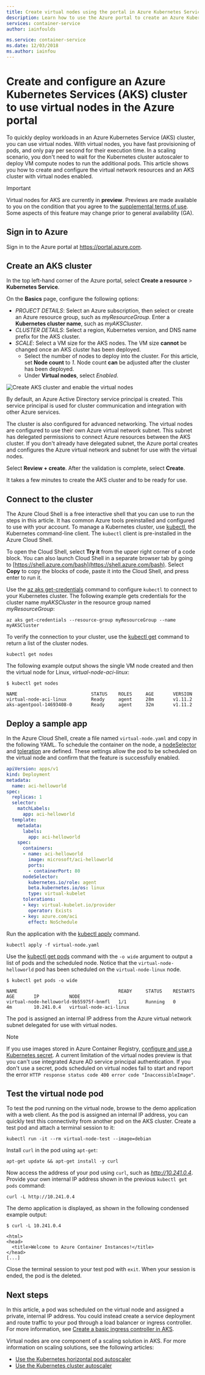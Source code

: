 ```yaml
---
title: Create virtual nodes using the portal in Azure Kubernetes Services (AKS)
description: Learn how to use the Azure portal to create an Azure Kubernetes Services (AKS) cluster that uses virtual nodes to run pods.
services: container-service
author: iainfoulds

ms.service: container-service
ms.date: 12/03/2018
ms.author: iainfou
---
```


# Create and configure an Azure Kubernetes Services (AKS) cluster to use virtual nodes in the Azure portal

To quickly deploy workloads in an Azure Kubernetes Service (AKS) cluster, you can use virtual nodes. With virtual nodes, you have fast provisioning of pods, and only pay per second for their execution time. In a scaling scenario, you don't need to wait for the Kubernetes cluster autoscaler to deploy VM compute nodes to run the additional pods. This article shows you how to create and configure the virtual network resources and an AKS cluster with virtual nodes enabled.

> [!IMPORTANT]
> Virtual nodes for AKS are currently in **preview**. Previews are made available to you on the condition that you agree to the [supplemental terms of use](https://azure.microsoft.com/support/legal/preview-supplemental-terms/). Some aspects of this feature may change prior to general availability (GA).

## Sign in to Azure

Sign in to the Azure portal at https://portal.azure.com.

## Create an AKS cluster

In the top left-hand corner of the Azure portal, select **Create a resource** > **Kubernetes Service**.

On the **Basics** page, configure the following options:

- *PROJECT DETAILS*: Select an Azure subscription, then select or create an Azure resource group, such as *myResourceGroup*. Enter a **Kubernetes cluster name**, such as *myAKSCluster*.
- *CLUSTER DETAILS*: Select a region, Kubernetes version, and DNS name prefix for the AKS cluster.
- *SCALE*: Select a VM size for the AKS nodes. The VM size **cannot** be changed once an AKS cluster has been deployed.
    - Select the number of nodes to deploy into the cluster. For this article, set **Node count** to *1*. Node count **can** be adjusted after the cluster has been deployed.
    - Under **Virtual nodes**, select *Enabled*.

![Create AKS cluster and enable the virtual nodes](media/virtual-nodes-portal/enable-virtual-nodes.png)

By default, an Azure Active Directory service principal is created. This service principal is used for cluster communication and integration with other Azure services.

The cluster is also configured for advanced networking. The virtual nodes are configured to use their own Azure virtual network subnet. This subnet has delegated permissions to connect Azure resources between the AKS cluster. If you don't already have delegated subnet, the Azure portal creates and configures the Azure virtual network and subnet for use with the virtual nodes.

Select **Review + create**. After the validation is complete, select **Create**.

It takes a few minutes to create the AKS cluster and to be ready for use.

## Connect to the cluster

The Azure Cloud Shell is a free interactive shell that you can use to run the steps in this article. It has common Azure tools preinstalled and configured to use with your account. To manage a Kubernetes cluster, use [kubectl][kubectl], the Kubernetes command-line client. The `kubectl` client is pre-installed in the Azure Cloud Shell.

To open the Cloud Shell, select **Try it** from the upper right corner of a code block. You can also launch Cloud Shell in a separate browser tab by going to [https://shell.azure.com/bash](https://shell.azure.com/bash). Select **Copy** to copy the blocks of code, paste it into the Cloud Shell, and press enter to run it.

Use the [az aks get-credentials][az-aks-get-credentials] command to configure `kubectl` to connect to your Kubernetes cluster. The following example gets credentials for the cluster name *myAKSCluster* in the resource group named *myResourceGroup*:

```azurecli-interactive
az aks get-credentials --resource-group myResourceGroup --name myAKSCluster
```

To verify the connection to your cluster, use the [kubectl get][kubectl-get] command to return a list of the cluster nodes.

```azurecli-interactive
kubectl get nodes
```

The following example output shows the single VM node created and then the virtual node for Linux, *virtual-node-aci-linux*:

```
$ kubectl get nodes

NAME                           STATUS    ROLES     AGE       VERSION
virtual-node-aci-linux         Ready     agent     28m       v1.11.2
aks-agentpool-14693408-0       Ready     agent     32m       v1.11.2
```

## Deploy a sample app

In the Azure Cloud Shell, create a file named `virtual-node.yaml` and copy in the following YAML. To schedule the container on the node, a [nodeSelector][node-selector] and [toleration][toleration] are defined. These settings allow the pod to be scheduled on the virtual node and confirm that the feature is successfully enabled.

```yaml
apiVersion: apps/v1
kind: Deployment
metadata:
  name: aci-helloworld
spec:
  replicas: 1
  selector:
    matchLabels:
      app: aci-helloworld
  template:
    metadata:
      labels:
        app: aci-helloworld
    spec:
      containers:
      - name: aci-helloworld
        image: microsoft/aci-helloworld
        ports:
        - containerPort: 80
      nodeSelector:
        kubernetes.io/role: agent
        beta.kubernetes.io/os: linux
        type: virtual-kubelet
      tolerations:
      - key: virtual-kubelet.io/provider
        operator: Exists
      - key: azure.com/aci
        effect: NoSchedule
```

Run the application with the [kubectl apply][kubectl-apply] command.

```azurecli-interactive
kubectl apply -f virtual-node.yaml
```

Use the [kubectl get pods][kubectl-get] command with the `-o wide` argument to output a list of pods and the scheduled node. Notice that the `virtual-node-helloworld` pod has been scheduled on the `virtual-node-linux` node.

```
$ kubectl get pods -o wide

NAME                                     READY     STATUS    RESTARTS   AGE       IP           NODE
virtual-node-helloworld-9b55975f-bnmfl   1/1       Running   0          4m        10.241.0.4   virtual-node-aci-linux
```

The pod is assigned an internal IP address from the Azure virtual network subnet delegated for use with virtual nodes.

> [!NOTE]
> If you use images stored in Azure Container Registry, [configure and use a Kubernetes secret][acr-aks-secrets]. A current limitation of the virtual nodes preview is that you can't use integrated Azure AD service principal authentication. If you don't use a secret, pods scheduled on virtual nodes fail to start and report the error `HTTP response status code 400 error code "InaccessibleImage"`.

## Test the virtual node pod

To test the pod running on the virtual node, browse to the demo application with a web client. As the pod is assigned an internal IP address, you can quickly test this connectivity from another pod on the AKS cluster. Create a test pod and attach a terminal session to it:

```azurecli-interactive
kubectl run -it --rm virtual-node-test --image=debian
```

Install `curl` in the pod using `apt-get`:

```azurecli-interactive
apt-get update && apt-get install -y curl
```

Now access the address of your pod using `curl`, such as *http://10.241.0.4*. Provide your own internal IP address shown in the previous `kubectl get pods` command:

```azurecli-interactive
curl -L http://10.241.0.4
```

The demo application is displayed, as shown in the following condensed example output:

```
$ curl -L 10.241.0.4

<html>
<head>
  <title>Welcome to Azure Container Instances!</title>
</head>
[...]
```

Close the terminal session to your test pod with `exit`. When your session is ended, the pod is the deleted.

## Next steps

In this article, a pod was scheduled on the virtual node and assigned a private, internal IP address. You could instead create a service deployment and route traffic to your pod through a load balancer or ingress controller. For more information, see [Create a basic ingress controller in AKS][aks-basic-ingress].

Virtual nodes are one component of a scaling solution in AKS. For more information on scaling solutions, see the following articles:

- [Use the Kubernetes horizontal pod autoscaler][aks-hpa]
- [Use the Kubernetes cluster autoscaler][aks-cluster-autoscaler]

<!-- LINKS - external -->
[kubectl]: https://kubernetes.io/docs/user-guide/kubectl/
[kubectl-get]: https://kubernetes.io/docs/reference/generated/kubectl/kubectl-commands#get
[kubectl-apply]: https://kubernetes.io/docs/reference/generated/kubectl/kubectl-commands#apply
[node-selector]:https://kubernetes.io/docs/concepts/configuration/assign-pod-node/
[toleration]: https://kubernetes.io/docs/concepts/configuration/taint-and-toleration/
[azure-cni]: https://github.com/Azure/azure-container-networking/blob/master/docs/cni.md

<!-- LINKS - internal -->
[aks-network]: ./networking-overview.md
[az-aks-get-credentials]: /cli/azure/aks?view=azure-cli-latest#az-aks-get-credentials
[aks-hpa]: tutorial-kubernetes-scale.md
[aks-cluster-autoscaler]: autoscaler.md
[aks-basic-ingress]: ingress-basic.md
[acr-aks-secrets]: ../container-registry/container-registry-auth-aks#access-with-kubernetes-secret.md


